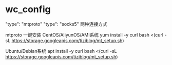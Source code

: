 # wc_config

"type": "mtproto"
"type": "socks5"
两种连接方式

mtproto 一键安装
CentOS/AliyunOS/AMI系统
yum install -y curl
bash <(curl -sL https://storage.googleapis.com/tiziblog/mt_setup.sh)

Ubuntu/Debian系统
apt install -y curl
bash <(curl -sL https://storage.googleapis.com/tiziblog/mt_setup.sh)
